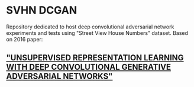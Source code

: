 # SVHN DCGAN

Repository dedicated to host deep convolutional adversarial network experiments and tests using "Street View House Numbers" dataset.
Based on 2016 paper:

## ["UNSUPERVISED REPRESENTATION LEARNING WITH DEEP CONVOLUTIONAL GENERATIVE ADVERSARIAL NETWORKS"](https://github.com/llealgt/DCGAN_SVHN/blob/master/1511.06434.pdf) 
